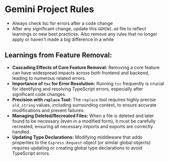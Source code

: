 # Gemini Project Rules

- Always check tsc for errors after a code change
- After any significant change, update this `GEMINI.md` file to reflect learnings or new best practices. Also remove any rules that no longer apply or haven't made a big difference in a while

## Learnings from Feature Removal:

- **Cascading Effects of Core Feature Removal:** Removing a core feature can have widespread impacts across both frontend and backend, leading to numerous related errors.
- **Importance of `tsc` for Error Resolution:** Running `tsc` frequently is crucial for identifying and resolving TypeScript errors, especially after significant code changes.
- **Precision with `replace` Tool:** The `replace` tool requires highly precise `old_string` values, including surrounding context, to ensure accurate modifications and prevent failures.
- **Managing Deleted/Recreated Files:** When a file is deleted and later found to be necessary (even in a modified form), it must be carefully recreated, ensuring all necessary imports and exports are correctly handled.
- **Updating Type Declarations:** Modifying middleware that adds properties to the `Express.Request` object (or similar global objects) requires updating or creating global type declarations to avoid TypeScript errors.
